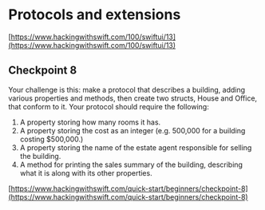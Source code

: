# Protocols and extensions

[https://www.hackingwithswift.com/100/swiftui/13](https://www.hackingwithswift.com/100/swiftui/13)

## Checkpoint 8

Your challenge is this: make a protocol that describes a building, adding various properties and methods, then create two structs, House and Office, that conform to it. Your protocol should require the following:

1. A property storing how many rooms it has.
2. A property storing the cost as an integer (e.g. 500,000 for a building costing $500,000.)
3. A property storing the name of the estate agent responsible for selling the building.
4. A method for printing the sales summary of the building, describing what it is along with its other properties.

[https://www.hackingwithswift.com/quick-start/beginners/checkpoint-8](https://www.hackingwithswift.com/quick-start/beginners/checkpoint-8)
